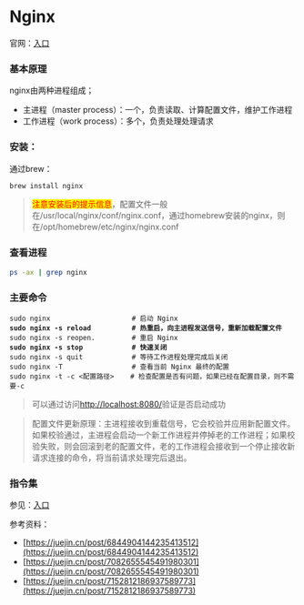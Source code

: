 # Nginx

官网：[入口](https://nginx.org/)



### 基本原理

nginx由两种进程组成；

* 主进程（master process）：一个，负责读取、计算配置文件，维护工作进程
* 工作进程（work process）：多个，负责处理处理请求

### 安装：

通过brew：

```bash
brew install nginx 
```

> <mark style="color:red;">注意安装后的提示信息</mark>，配置文件一般在/usr/local/nginx/conf/nginx.conf，通过homebrew安装的nginx，则在/opt/homebrew/etc/nginx/nginx.conf

### 查看进程

```bash
ps -ax | grep nginx
```

### 主要命令

<pre class="language-bash"><code class="lang-bash">sudo nginx                    # 启动 Nginx
<strong>sudo nginx -s reload          # 热重启，向主进程发送信号，重新加载配置文件
</strong>sudo nginx -s reopen.         # 重启 Nginx
<strong>sudo nginx -s stop            # 快速关闭
</strong>sudo nginx -s quit            # 等待工作进程处理完成后关闭
sudo nginx -T                 # 查看当前 Nginx 最终的配置
sudo nginx -t -c &#x3C;配置路径>    # 检查配置是否有问题，如果已经在配置目录，则不需要-c
</code></pre>

> 可以通过访问[http://localhost:8080/](http://localhost:8080/)验证是否启动成功

> 配置文件更新原理：主进程接收到重载信号，它会校验并应用新配置文件。如果校验通过，主进程会启动一个新工作进程并停掉老的工作进程；如果校验失败，则会回滚到老的配置文件，老的工作进程会接收到一个停止接收新请求连接的命令，将当前请求处理完后退出。

### 指令集

参见：[入口](https://nginx.org/en/docs/http/ngx\_http\_proxy\_module.html#proxy\_pass)



参考资料：

* [https://juejin.cn/post/6844904144235413512](https://juejin.cn/post/6844904144235413512)
* [https://juejin.cn/post/7082655545491980301](https://juejin.cn/post/7082655545491980301)
* [https://juejin.cn/post/7152812186937589773](https://juejin.cn/post/7152812186937589773)

